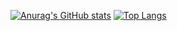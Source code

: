 [![Anurag's GitHub stats](https://github-readme-stats.vercel.app/api?username=richardphi1618&theme=dark&show_icons=true)](https://github.com/anuraghazra/github-readme-stats)
[![Top Langs](https://github-readme-stats.vercel.app/api/top-langs/?username=richardphi1618&theme=dark&layout=compact)](https://github.com/anuraghazra/github-readme-stats)

